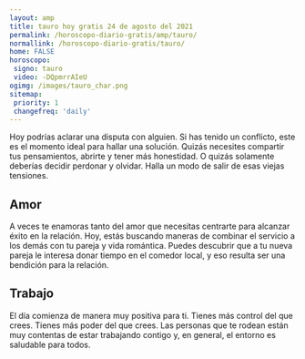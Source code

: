 ```yaml
---
layout: amp
title: tauro hoy gratis 24 de agosto del 2021 
permalink: /horoscopo-diario-gratis/amp/tauro/
normallink: /horoscopo-diario-gratis/tauro/
home: FALSE
horoscopo:
 signo: tauro
 video: -DQpmrrAIeU
ogimg: /images/tauro_char.png
sitemap:
 priority: 1
 changefreq: 'daily'
---
```



Hoy podrías aclarar una disputa con alguien. Si has tenido un conflicto, este es el momento ideal para hallar una solución. Quizás necesites compartir tus pensamientos, abrirte y tener más honestidad.  O quizás solamente deberías decidir perdonar y olvidar. Halla un modo de salir de esas viejas tensiones.

## Amor

A veces te enamoras tanto del amor que necesitas centrarte para alcanzar éxito en la relación. Hoy, estás buscando maneras de combinar el servicio a los demás con tu pareja y vida romántica. Puedes descubrir que a tu nueva pareja le interesa donar tiempo en el comedor local, y eso resulta ser una bendición para la relación.

## Trabajo

El día comienza de manera muy positiva para ti. Tienes más control del que crees. Tienes más poder del que crees. Las personas que te rodean están muy contentas de estar trabajando contigo y, en general, el entorno es saludable para todos.